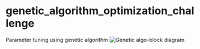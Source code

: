 # genetic_algorithm_optimization_challenge
Parameter tuning using genetic algorithm
![Genetic algo-block diagram](https://user-images.githubusercontent.com/99503155/187433964-46699173-901d-48f9-a8b1-46e94b8f4680.png)
